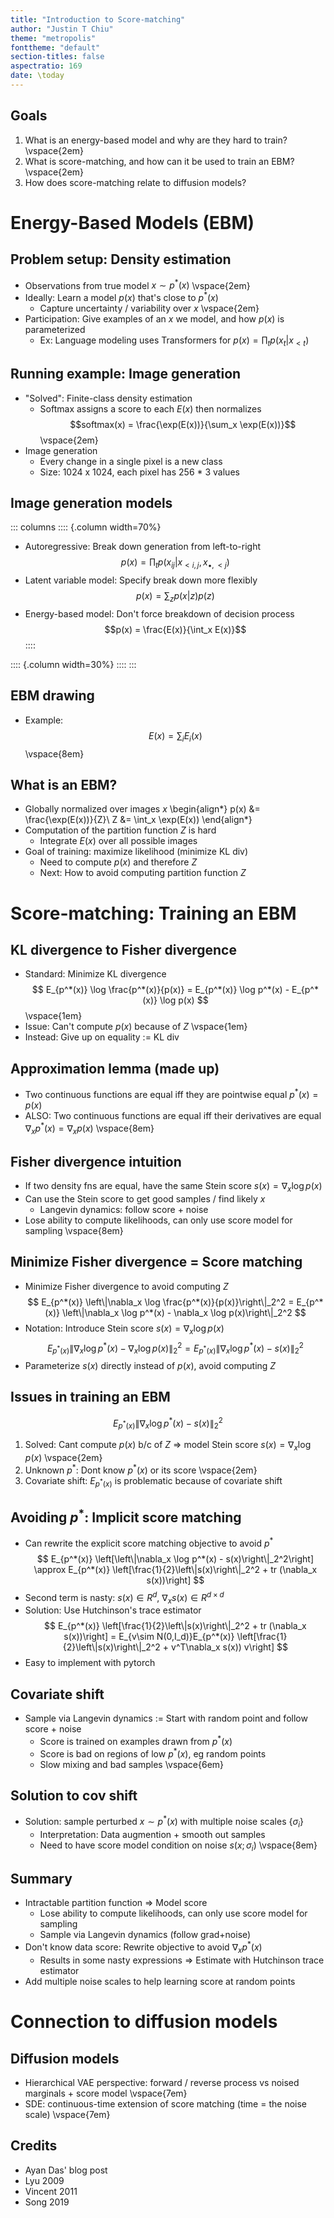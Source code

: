 ```yaml
---
title: "Introduction to Score-matching"
author: "Justin T Chiu"
theme: "metropolis"
fonttheme: "default"
section-titles: false
aspectratio: 169
date: \today
---
```


## Goals
1. What is an energy-based model and why are they hard to train?
\vspace{2em}
2. What is score-matching, and how can it be used to train an EBM?
\vspace{2em}
3. How does score-matching relate to diffusion models?

# Energy-Based Models (EBM)

## Problem setup: Density estimation
* Observations from true model $x\sim p^*(x)$
\vspace{2em}
* Ideally: Learn a model $p(x)$ that's close to $p^*(x)$
    * Capture uncertainty / variability over $x$
\vspace{2em}
* Participation: Give examples of an $x$ we model, and how $p(x)$ is parameterized
    * Ex: Language modeling uses Transformers for $p(x) = \prod_t p(x_t | x_{<t})$

## Running example: Image generation
* "Solved": Finite-class density estimation
    * Softmax assigns a score to each $E(x)$ then normalizes
    $$softmax(x) = \frac{\exp(E(x))}{\sum_x \exp(E(x))}$$
\vspace{2em}
* Image generation
    * Every change in a single pixel is a new class
    * Size: 1024 x 1024, each pixel has 256 * 3 values

## Image generation models
::: columns
:::: {.column width=70%}
* Autoregressive: Break down generation from left-to-right
$$p(x) = \prod_t p(x_{ij} | x_{<i,j},x_{\bullet,<j})$$
* Latent variable model: Specify break down more flexibly
$$p(x) = \sum_z p(x|z)p(z)$$
* Energy-based model: Don't force breakdown of decision process
$$p(x) = \frac{E(x)}{\int_x E(x)}$$
::::

:::: {.column width=30%}
::::
:::

## EBM drawing
* Example: $$E(x) = \sum_i E_i(x)$$
\vspace{8em}


## What is an EBM?
* Globally normalized over images $x$
\begin{align*}
p(x) &= \frac{\exp(E(x))}{Z}\\
Z &= \int_x \exp(E(x))
\end{align*}
* Computation of the partition function $Z$ is hard
    * Integrate $E(x)$ over all possible images
* Goal of training: maximize likelihood (minimize KL div)
    * Need to compute $p(x)$ and therefore $Z$
    * Next: How to avoid computing partition function $Z$

# Score-matching: Training an EBM

## KL divergence to Fisher divergence

* Standard: Minimize KL divergence
$$
E_{p^*(x)} \log \frac{p^*(x)}{p(x)}
= E_{p^*(x)} \log p^*(x) - E_{p^*(x)} \log p(x)
$$
\vspace{1em}
* Issue: Can't compute $p(x)$ because of $Z$
\vspace{1em}
* Instead: Give up on equality := KL div

## Approximation lemma (made up)
* Two continuous functions are equal iff they are pointwise equal $p^*(x) = p(x)$
* ALSO: Two continuous functions are equal iff their derivatives are equal $\nabla_x p^*(x) = \nabla_x p(x)$
\vspace{8em}


## Fisher divergence intuition
* If two density fns are equal, have the same Stein score $s(x) = \nabla_x \log p(x)$
* Can use the Stein score to get good samples / find likely $x$
    * Langevin dynamics: follow score + noise
* Lose ability to compute likelihoods, can only use score model for sampling
\vspace{8em}


## Minimize Fisher divergence = Score matching
* Minimize Fisher divergence to avoid computing $Z$
$$
E_{p^*(x)} \left\|\nabla_x \log \frac{p^*(x)}{p(x)}\right\|_2^2
= E_{p^*(x)} \left\|\nabla_x \log p^*(x) - \nabla_x \log p(x)\right\|_2^2
$$
* Notation: Introduce Stein score $s(x) = \nabla_x \log p(x)$
$$
E_{p^*(x)} \left\|\nabla_x \log p^*(x) - \nabla_x \log p(x)\right\|_2^2
= E_{p^*(x)} \left\|\nabla_x \log p^*(x) - s(x)\right\|_2^2
$$
* Parameterize $s(x)$ directly instead of $p(x)$, avoid computing $Z$

## Issues in training an EBM
$$
E_{p^*(x)} \left\|\nabla_x \log p^*(x) - s(x)\right\|_2^2
$$

1) Solved: Cant compute $p(x)$ b/c of $Z$ => model Stein score $s(x) = \nabla_x \log p(x)$
\vspace{2em}
2) Unknown $p^*$: Dont know $p^*(x)$ or its score
\vspace{2em}
3) Covariate shift: $E_{p^*(x)}$ is problematic because of covariate shift

## Avoiding $p^*$: Implicit score matching
* Can rewrite the explicit score matching objective to avoid $p^*$
$$
E_{p^*(x)} \left[\left\|\nabla_x \log p^*(x) - s(x)\right\|_2^2\right]
\approx E_{p^*(x)} \left[\frac{1}{2}\left\|s(x)\right\|_2^2 + tr (\nabla_x s(x))\right]
$$
* Second term is nasty: $s(x) \in R^d$, $\nabla_x s(x) \in R^{d\times d}$
* Solution: Use Hutchinson's trace estimator$$
E_{p^*(x)} \left[\frac{1}{2}\left\|s(x)\right\|_2^2 + tr (\nabla_x s(x))\right]
= E_{v\sim N(0,I_d)}E_{p^*(x)} \left[\frac{1}{2}\left\|s(x)\right\|_2^2 + v^T\nabla_x s(x)) v\right]
$$
* Easy to implement with pytorch

## Covariate shift
* Sample via Langevin dynamics := Start with random point and follow score + noise
    * Score is trained on examples drawn from $p^*(x)$
    * Score is bad on regions of low $p^*(x)$, eg random points
    * Slow mixing and bad samples
\vspace{6em}

## Solution to cov shift
* Solution: sample perturbed $x\sim p^*(x)$ with multiple noise scales $\{\sigma_i\}$
    * Interpretation: Data augmention + smooth out samples
    * Need to have score model condition on noise $s(x; \sigma_i)$
\vspace{8em}

## Summary
* Intractable partition function => Model score
    * Lose ability to compute likelihoods, can only use score model for sampling
    * Sample via Langevin dynamics (follow grad+noise)
* Don't know data score: Rewrite objective to avoid $\nabla_x p^*(x)$
    * Results in some nasty expressions => Estimate with Hutchinson trace estimator
* Add multiple noise scales to help learning score at random points

# Connection to diffusion models

## Diffusion models
* Hierarchical VAE perspective: forward / reverse process vs noised marginals + score model
\vspace{7em}
* SDE: continuous-time extension of score matching (time = the noise scale)
\vspace{7em}


## Credits
* Ayan Das' blog post
* Lyu 2009
* Vincent 2011
* Song 2019
